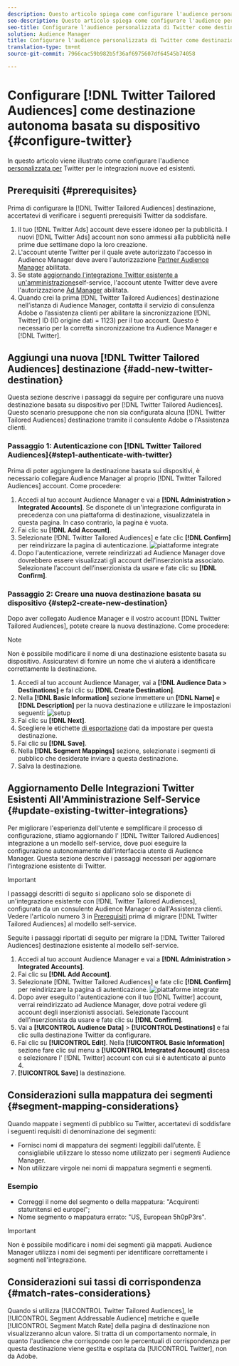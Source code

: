 ```yaml
---
description: Questo articolo spiega come configurare l'audience personalizzata per Twitter per le integrazioni nuove ed esistenti.
seo-description: Questo articolo spiega come configurare l'audience personalizzata per Twitter per le integrazioni nuove ed esistenti.
seo-title: Configurare l'audience personalizzata di Twitter come destinazione autonoma basata su dispositivo
solution: Audience Manager
title: Configurare l'audience personalizzata di Twitter come destinazione autonoma basata su dispositivo
translation-type: tm+mt
source-git-commit: 7966cac59b982b5f36af6975607df64545b74058

---
```



# Configurare [!DNL Twitter Tailored Audiences] come destinazione autonoma basata su dispositivo {#configure-twitter}

In questo articolo viene illustrato come configurare l'audience [personalizzata per](https://business.twitter.com/en/targeting/tailored-audiences.html) Twitter per le integrazioni nuove ed esistenti.

## Prerequisiti {#prerequisites}

Prima di configurare la [!DNL Twitter Tailored Audiences] destinazione, accertatevi di verificare i seguenti prerequisiti Twitter da soddisfare.

1. Il tuo [!DNL Twitter Ads] account deve essere idoneo per la pubblicità. I nuovi [!DNL Twitter Ads] account non sono ammessi alla pubblicità nelle prime due settimane dopo la loro creazione.
1. L'account utente Twitter per il quale avete autorizzato l'accesso in Audience Manager deve avere l'autorizzazione [Partner Audience Manager](https://business.twitter.com/en/help/troubleshooting/multi-user-login-faq.html#accesslevels) abilitata.
1. Se state [aggiornando l'integrazione Twitter esistente a un'amministrazione](#update-existing-twitter-integrations)self-service, l'account utente Twitter deve avere l'autorizzazione [Ad Manager](https://business.twitter.com/en/help/troubleshooting/multi-user-login-faq.html#accesslevels) abilitata.
1. Quando crei la prima [!DNL Twitter Tailored Audiences] destinazione nell’istanza di Audience Manager, contatta il servizio di consulenza Adobe o l’assistenza clienti per abilitare la sincronizzazione [!DNL Twitter] ID (ID origine dati = 1123) per il tuo account. Questo è necessario per la corretta sincronizzazione tra Audience Manager e [!DNL Twitter].

## Aggiungi una nuova [!DNL Twitter Tailored Audiences] destinazione {#add-new-twitter-destination}

Questa sezione descrive i passaggi da seguire per configurare una nuova destinazione basata su dispositivo per [!DNL Twitter Tailored Audiences]. Questo scenario presuppone che non sia configurata alcuna [!DNL Twitter Tailored Audiences] destinazione tramite il consulente Adobe o l'Assistenza clienti.

### Passaggio 1: Autenticazione con [!DNL Twitter Tailored Audiences]{#step1-authenticate-with-twitter}

Prima di poter aggiungere la destinazione basata sui dispositivi, è necessario collegare Audience Manager al proprio [!DNL Twitter Tailored Audiences] account. Come procedere:

1. Accedi al tuo account Audience Manager e vai a **[!DNL Administration > Integrated Accounts]**. Se disponete di un'integrazione configurata in precedenza con una piattaforma di destinazione, visualizzatela in questa pagina. In caso contrario, la pagina è vuota.
1. Fai clic su **[!DNL Add Account]**.
1. Selezionate [!DNL Twitter Tailored Audiences] e fate clic **[!DNL Confirm]** per reindirizzare la pagina di autenticazione.                     ![piattaforme integrate](assets/dbd-integrated-platforms.png)
1. Dopo l'autenticazione, verrete reindirizzati ad Audience Manager dove dovrebbero essere visualizzati gli account dell'inserzionista associato. Selezionate l’account dell’inserzionista da usare e fate clic su **[!DNL Confirm]**.

### Passaggio 2: Creare una nuova destinazione basata su dispositivo {#step2-create-new-destination}

Dopo aver collegato Audience Manager e il vostro account [!DNL Twitter Tailored Audiences], potete creare la nuova destinazione. Come procedere:

>[!NOTE]
>
>Non è possibile modificare il nome di una destinazione esistente basata su dispositivo. Assicuratevi di fornire un nome che vi aiuterà a identificare correttamente la destinazione.

1. Accedi al tuo account Audience Manager, vai a **[!DNL Audience Data > Destinations]** e fai clic su **[!DNL Create Destination]**.
1. Nella **[!DNL Basic Information]** sezione immettere un **[!DNL Name]** e **[!DNL Description]** per la nuova destinazione e utilizzare le impostazioni seguenti: ![setup](assets/dbd-new-basic.png)
1. Fai clic su **[!DNL Next]**.
1. Scegliere le etichette [di esportazione](/help/using/features/data-export-controls.md#controls-labels) dati da impostare per questa destinazione.
1. Fai clic su **[!DNL Save]**.
1. Nella **[!DNL Segment Mappings]** sezione, selezionate i segmenti di pubblico che desiderate inviare a questa destinazione.
1. Salva la destinazione.

## Aggiornamento Delle Integrazioni Twitter Esistenti All'Amministrazione Self-Service {#update-existing-twitter-integrations}

Per migliorare l'esperienza dell'utente e semplificare il processo di configurazione, stiamo aggiornando l' [!DNL Twitter Tailored Audiences] integrazione a un modello self-service, dove puoi eseguire la configurazione autonomamente dall'interfaccia utente di Audience Manager. Questa sezione descrive i passaggi necessari per aggiornare l'integrazione esistente di Twitter.

>[!IMPORTANT]
>
>I passaggi descritti di seguito si applicano solo se disponete di un'integrazione esistente con [!DNL Twitter Tailored Audiences], configurata da un consulente Audience Manager o dall'Assistenza clienti.
> Vedere l'articolo numero 3 in [Prerequisiti](#prerequisites) prima di migrare [!DNL Twitter Tailored Audiences] al modello self-service.

Seguite i passaggi riportati di seguito per migrare la [!DNL Twitter Tailored Audiences] destinazione esistente al modello self-service.

1. Accedi al tuo account Audience Manager e vai a **[!DNL Administration > Integrated Accounts]**.
1. Fai clic su **[!DNL Add Account]**.
1. Selezionate [!DNL Twitter Tailored Audiences] e fate clic **[!DNL Confirm]** per reindirizzare la pagina di autenticazione. ![piattaforme integrate](assets/dbd-integrated-platforms.png)
1. Dopo aver eseguito l'autenticazione con il tuo [!DNL Twitter] account, verrai reindirizzato ad Audience Manager, dove potrai vedere gli account degli inserzionisti associati. Selezionate l’account dell’inserzionista da usare e fate clic su **[!DNL Confirm]**.
1. Vai a **[!UICONTROL Audience Data]** &gt; **[!UICONTROL Destinations]** e fai clic sulla destinazione Twitter da configurare.
1. Fai clic su **[!UICONTROL Edit]**. Nella **[!UICONTROL Basic Information]** sezione fare clic sul menu a **[!UICONTROL Integrated Account]** discesa e selezionare l' [!DNL Twitter] account con cui si è autenticato al punto 4.
1. **[!UICONTROL Save]** la destinazione.

<!-- ## Validating the Migration to Self-Service Administration {#migration-validation}

The complete migration of existing [!DNL Twitter] integrations to self-service administration can take up to 7 days. Once the migration is complete, Audience Manager shows you a notification in the UI.

You will also see a new set of audiences in your [!DNL Twitter] account, with their names prefixed by [[!DNL Adobe DMP Audience]]. Please allow up to 7 days for the audience population to be completely backfilled. Once the migration is complete, you should use these new audiences instead of the old ones. -->

## Considerazioni sulla mappatura dei segmenti {#segment-mapping-considerations}

Quando mappate i segmenti di pubblico su Twitter, accertatevi di soddisfare i seguenti requisiti di denominazione dei segmenti:

* Fornisci nomi di mappatura dei segmenti leggibili dall’utente. È consigliabile utilizzare lo stesso nome utilizzato per i segmenti Audience Manager.
* Non utilizzare virgole nei nomi di mappatura segmenti e segmenti.

### Esempio 

* Correggi il nome del segmento o della mappatura: "Acquirenti statunitensi ed europei";
* Nome segmento o mappatura errato: "US, European 5h0pP3rs".

>[!IMPORTANT]
>
>Non è possibile modificare i nomi dei segmenti già mappati. Audience Manager utilizza i nomi dei segmenti per identificare correttamente i segmenti nell'integrazione.

## Considerazioni sui tassi di corrispondenza {#match-rates-considerations}

Quando si utilizza [!UICONTROL Twitter Tailored Audiences], le [!UICONTROL Segment Addressable Audience] metriche e quelle [!UICONTROL Segment Match Rate] della pagina di destinazione non visualizzeranno alcun valore. Si tratta di un comportamento normale, in quanto l'audience che corrisponde con le percentuali di corrispondenza per questa destinazione viene gestita e ospitata da [!UICONTROL Twitter], non da Adobe.
